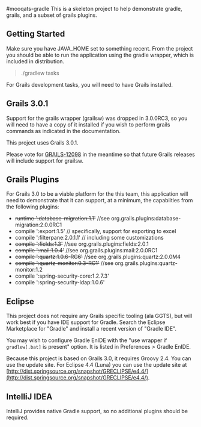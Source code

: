 #mooqats-gradle
This is a skeleton project to help demonstrate gradle, grails, and a subset of grails plugins.

## Getting Started
Make sure you have JAVA_HOME set to something recent.  From the project you
should be able to run the application using the gradle wrapper, which is
included in distribution.

> ./gradlew tasks 

For Grails development tasks, you will need to have Grails installed.

## Grails 3.0.1
Support for the grails wrapper (grailsw) was dropped in 3.0.0RC3, so you will
need to have a copy of it installed if you wish to perform grails commands as
indicated in the documentation.

This project uses Grails 3.0.1.

Please vote for [GRAILS-12098](https://jira.grails.org/browse/GRAILS-12092) in
the meantime so that future Grails releases will include support for grailsw.

## Grails Plugins
For Grails 3.0 to be a viable platform for the this team, this application
will need to demonstrate that it can support, at a minimum, the capabiities 
from the following plugins:

* ~~runtime ':database-migration:1.1'~~ //see org.grails.plugins:database-migration:2.0.0RC1
* compile ':export:1.5' // specifically, support for exporting to excel
* compile ':filterpane:2.0.1.1' // including some customizations
* ~~compile ':fields:1.3'~~ //see org.grails.plugins:fields:2.0.1
* ~~compile ':mail:1.0.4'~~ //see org.grails.plugins:mail:2.0.0RC1
* ~~compile ':quartz:1.0.6-RC6'~~ //see org.grails.plugins:quartz:2.0.0M4
* ~~compile ':quartz-monitor:0.3-RC1'~~ //see org.grails.plugins:quartz-monitor:1.2
* compile ':spring-security-core:1.2.7.3'
* compile ':spring-security-ldap:1.0.6'


## Eclipse
This project does not require any Grails specific tooling (ala GGTS), but will
work best if you have IDE support for Gradle.  Search the Eclipse Marketplace
for "Gradle" and install a recent version of "Gradle IDE".

You may wish to configure Gradle EnIDE with the "use wrapper if `gradlew[.bat]`
is present" option.  It is listed in Preferences > Gradle EnIDE.

Because this project is based on Grails 3.0, it requires Groovy 2.4.  You can
use the update site.  For Eclipse 4.4 (Luna) you can use the update site at
[http://dist.springsource.org/snapshot/GRECLIPSE/e4.4/](http://dist.springsource.org/snapshot/GRECLIPSE/e4.4/).

## IntelliJ IDEA
IntelliJ provides native Gradle support, so no additional plugins should be
required.
